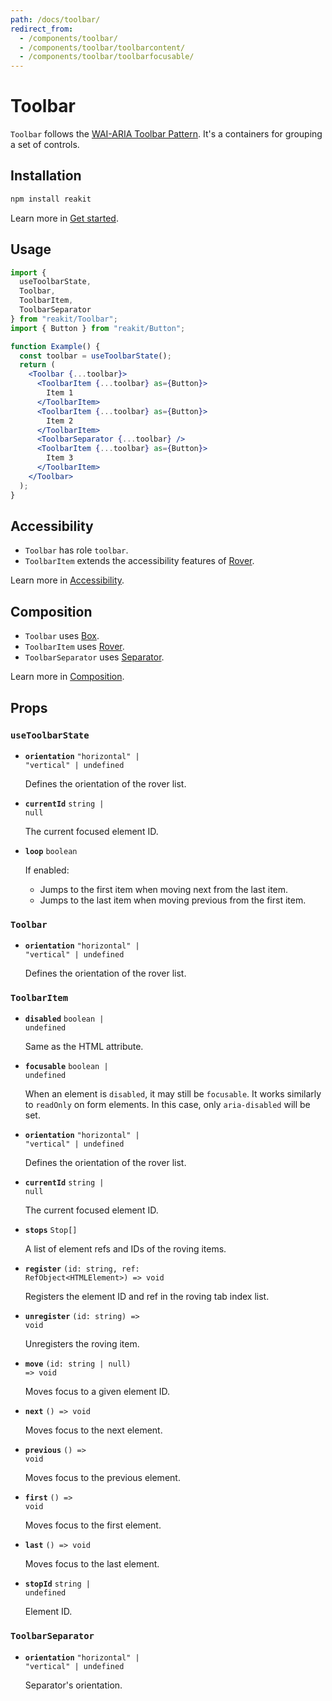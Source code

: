 ```yaml
---
path: /docs/toolbar/
redirect_from:
  - /components/toolbar/
  - /components/toolbar/toolbarcontent/
  - /components/toolbar/toolbarfocusable/
---
```


# Toolbar

`Toolbar` follows the [WAI-ARIA Toolbar Pattern](https://www.w3.org/TR/wai-aria-practices/#toolbar). It's a containers for grouping a set of controls.

<carbon-ad></carbon-ad>

## Installation

```sh
npm install reakit
```

Learn more in [Get started](/docs/get-started/).

## Usage

```jsx
import {
  useToolbarState,
  Toolbar,
  ToolbarItem,
  ToolbarSeparator
} from "reakit/Toolbar";
import { Button } from "reakit/Button";

function Example() {
  const toolbar = useToolbarState();
  return (
    <Toolbar {...toolbar}>
      <ToolbarItem {...toolbar} as={Button}>
        Item 1
      </ToolbarItem>
      <ToolbarItem {...toolbar} as={Button}>
        Item 2
      </ToolbarItem>
      <ToolbarSeparator {...toolbar} />
      <ToolbarItem {...toolbar} as={Button}>
        Item 3
      </ToolbarItem>
    </Toolbar>
  );
}
```

## Accessibility

- `Toolbar` has role `toolbar`.
- `ToolbarItem` extends the accessibility features of [Rover](/docs/rover/).

Learn more in [Accessibility](/docs/accessibility/).

## Composition

- `Toolbar` uses [Box](/docs/box/).
- `ToolbarItem` uses [Rover](/docs/rover/).
- `ToolbarSeparator` uses [Separator](/docs/separator/).

Learn more in [Composition](/docs/composition/#props-hooks).

## Props

<!-- Automatically generated -->

### `useToolbarState`

- **`orientation`**
  <code>&#34;horizontal&#34; | &#34;vertical&#34; | undefined</code>

  Defines the orientation of the rover list.

- **`currentId`**
  <code>string | null</code>

  The current focused element ID.

- **`loop`**
  <code>boolean</code>

  If enabled:
  - Jumps to the first item when moving next from the last item.
  - Jumps to the last item when moving previous from the first item.

### `Toolbar`

- **`orientation`**
  <code>&#34;horizontal&#34; | &#34;vertical&#34; | undefined</code>

  Defines the orientation of the rover list.

### `ToolbarItem`

- **`disabled`**
  <code>boolean | undefined</code>

  Same as the HTML attribute.

- **`focusable`**
  <code>boolean | undefined</code>

  When an element is `disabled`, it may still be `focusable`. It works
similarly to `readOnly` on form elements. In this case, only
`aria-disabled` will be set.

- **`orientation`**
  <code>&#34;horizontal&#34; | &#34;vertical&#34; | undefined</code>

  Defines the orientation of the rover list.

- **`currentId`**
  <code>string | null</code>

  The current focused element ID.

- **`stops`**
  <code>Stop[]</code>

  A list of element refs and IDs of the roving items.

- **`register`**
  <code>(id: string, ref: RefObject&#60;HTMLElement&#62;) =&#62; void</code>

  Registers the element ID and ref in the roving tab index list.

- **`unregister`**
  <code>(id: string) =&#62; void</code>

  Unregisters the roving item.

- **`move`**
  <code>(id: string | null) =&#62; void</code>

  Moves focus to a given element ID.

- **`next`**
  <code>() =&#62; void</code>

  Moves focus to the next element.

- **`previous`**
  <code>() =&#62; void</code>

  Moves focus to the previous element.

- **`first`**
  <code>() =&#62; void</code>

  Moves focus to the first element.

- **`last`**
  <code>() =&#62; void</code>

  Moves focus to the last element.

- **`stopId`**
  <code>string | undefined</code>

  Element ID.

### `ToolbarSeparator`

- **`orientation`**
  <code>&#34;horizontal&#34; | &#34;vertical&#34; | undefined</code>

  Separator's orientation.
